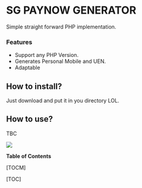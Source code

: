 # SG PAYNOW GENERATOR

Simple straight forward PHP implementation.

### Features

- Support any PHP Version.
- Generates Personal Mobile and UEN.
- Adaptable

## How to install?
Just download and put it in you directory LOL.

## How to use?
TBC



![](https://ctmstudios.org/site/wp-content/uploads/2023/02/white-tiktok.png)




**Table of Contents**

[TOCM]

[TOC]


